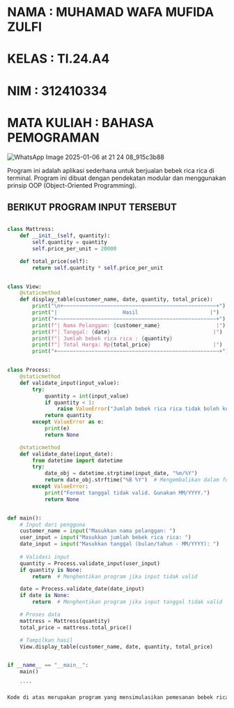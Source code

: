 # NAMA        : MUHAMAD WAFA MUFIDA ZULFI
# KELAS       : TI.24.A4
# NIM         : 312410334
# MATA KULIAH : BAHASA PEMOGRAMAN

![WhatsApp Image 2025-01-06 at 21 24 08_915c3b88](https://github.com/user-attachments/assets/fec81526-e7cc-4773-b109-c13715a2195d)

Program ini adalah aplikasi sederhana untuk berjualan bebek rica rica di terminal. Program ini dibuat dengan pendekatan modular dan menggunakan prinsip OOP (Object-Oriented Programming). 

## BERIKUT PROGRAM INPUT TERSEBUT

```PYTHON

class Mattress:
    def __init__(self, quantity):
        self.quantity = quantity
        self.price_per_unit = 20000

    def total_price(self):
        return self.quantity * self.price_per_unit


class View:
    @staticmethod
    def display_table(customer_name, date, quantity, total_price):
        print("\n+~~~~~~~~~~~~~~~~~~~~~~~~~~~~~~~~~~~~~~~~~~~~~~~~~+")
        print("|                     Hasil                       |")
        print("+~~~~~~~~~~~~~~~~~~~~~~~~~~~~~~~~~~~~~~~~~~~~~~~~~~~+")
        print(f"| Nama Pelanggan: {customer_name}                  |")
        print(f"| Tanggal: {date}                                 |")
        print(f"| Jumlah bebek rica rica : {quantity}                        |")
        print(f"| Total Harga: Rp{total_price}                    |")
        print("+~~~~~~~~~~~~~~~~~~~~~~~~~~~~~~~~~~~~~~~~~~~~~~~~~~~~+")


class Process:
    @staticmethod
    def validate_input(input_value):
        try:
            quantity = int(input_value)
            if quantity < 1:
                raise ValueError("Jumlah bebek rica rica tidak boleh kurang dari 1.")
            return quantity
        except ValueError as e:
            print(e)
            return None

    @staticmethod
    def validate_date(input_date):
        from datetime import datetime
        try:
            date_obj = datetime.strptime(input_date, "%m/%Y")
            return date_obj.strftime("%B %Y")  # Mengembalikan dalam format Bulan Tahun
        except ValueError:
            print("Format tanggal tidak valid. Gunakan MM/YYYY.")
            return None


def main():
    # Input dari pengguna
    customer_name = input("Masukkan nama pelanggan: ")
    user_input = input("Masukkan jumlah bebek rica rica: ")
    date_input = input("Masukkan tanggal (bulan/tahun - MM/YYYY): ")
    
    # Validasi input
    quantity = Process.validate_input(user_input)
    if quantity is None:
        return  # Menghentikan program jika input tidak valid

    date = Process.validate_date(date_input)
    if date is None:
        return  # Menghentikan program jika input tanggal tidak valid

    # Proses data
    mattress = Mattress(quantity)
    total_price = mattress.total_price()

    # Tampilkan hasil
    View.display_table(customer_name, date, quantity, total_price)


if __name__ == "__main__":
    main()
    
    ````

Kode di atas merupakan program yang mensimulasikan pemesanan bebek rica rica, di mana pengguna dapat memasukkan nama pelanggan, jumlah bebek rica rica yang dipesan, dan tanggal pemesanan. Program ini menghitung total harga dan menampilkan hasilnya dalam format yang terstruktur.


